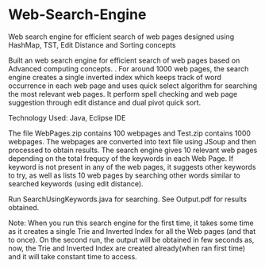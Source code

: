 # Web-Search-Engine
Web search engine for efficient search of web pages designed using HashMap, TST, Edit Distance and Sorting concepts

Built an web search engine for efficient search of web pages based on Advanced computing concepts. . For around 1000 web pages, the search engine creates a single inverted index which keeps track of word occurrence in each web page and uses quick select algorithm for searching the most relevant web pages. It perform spell checking and web page suggestion through edit distance and dual pivot quick sort. 

Technology Used: Java, Eclipse IDE

The file WebPages.zip contains 100 webpages and Test.zip contains 1000 webpages.
The webpages are converted into text file using JSoup and then processed to obtain results. The search engine gives 10 relevant web pages depending on the total frequcy of the keywords in each Web Page. If keyword is not present in any of the web pages, it suggests other keywords to try, as well as lists 10 web pages by searching other words similar to searched keywords (using edit distance). 

Run SearchUsingKeywords.java for searching.
See Output.pdf for results obtained.

Note: When you run this search engine for the first time, it takes some time as it creates a single Trie and Inverted Index for all the Web pages (and that to once). On the second run, the output will be obtained in few seconds as, now, the Trie and Inverted Index are created already(when ran first time) and it will take constant time to access.   
